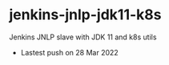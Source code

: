 # jenkins-jnlp-jdk11-k8s
Jenkins JNLP slave with JDK 11 and k8s utils

- Lastest push on 28 Mar 2022
